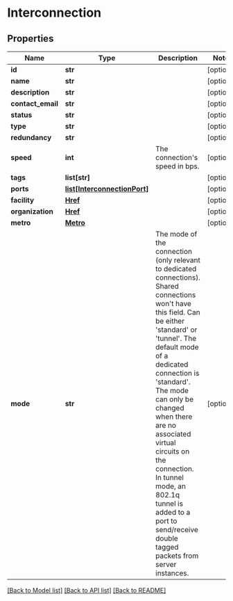 # Interconnection


## Properties
Name | Type | Description | Notes
------------ | ------------- | ------------- | -------------
**id** | **str** |  | [optional] 
**name** | **str** |  | [optional] 
**description** | **str** |  | [optional] 
**contact_email** | **str** |  | [optional] 
**status** | **str** |  | [optional] 
**type** | **str** |  | [optional] 
**redundancy** | **str** |  | [optional] 
**speed** | **int** | The connection&#39;s speed in bps. | [optional] 
**tags** | **list[str]** |  | [optional] 
**ports** | [**list[InterconnectionPort]**](InterconnectionPort.md) |  | [optional] 
**facility** | [**Href**](Href.md) |  | [optional] 
**organization** | [**Href**](Href.md) |  | [optional] 
**metro** | [**Metro**](Metro.md) |  | [optional] 
**mode** | **str** | The mode of the connection (only relevant to dedicated connections). Shared connections won&#39;t have this field. Can be either &#39;standard&#39; or &#39;tunnel&#39;.   The default mode of a dedicated connection is &#39;standard&#39;. The mode can only be changed when there are no associated virtual circuits on the connection.   In tunnel mode, an 802.1q tunnel is added to a port to send/receive double tagged packets from server instances. | [optional] 

[[Back to Model list]](../README.md#documentation-for-models) [[Back to API list]](../README.md#documentation-for-api-endpoints) [[Back to README]](../README.md)


